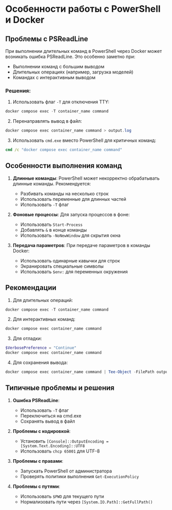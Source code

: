 # Особенности работы с PowerShell и Docker

## Проблемы с PSReadLine

При выполнении длительных команд в PowerShell через Docker может возникать ошибка PSReadLine. Это особенно заметно при:
- Выполнении команд с большим выводом
- Длительных операциях (например, загрузка моделей)
- Командах с интерактивным выводом

### Решения:

1. Использовать флаг `-T` для отключения TTY:
```powershell
docker compose exec -T container_name command
```

2. Перенаправлять вывод в файл:
```powershell
docker compose exec container_name command > output.log
```

3. Использовать `cmd.exe` вместо PowerShell для критичных команд:
```cmd
cmd /c "docker compose exec container_name command"
```

## Особенности выполнения команд

1. **Длинные команды**: PowerShell может некорректно обрабатывать длинные команды. Рекомендуется:
   - Разбивать команды на несколько строк
   - Использовать переменные для длинных частей
   - Использовать `-T` флаг

2. **Фоновые процессы**: Для запуска процессов в фоне:
   - Использовать `Start-Process`
   - Добавлять `&` в конце команды
   - Использовать `-NoNewWindow` для скрытия окна

3. **Передача параметров**: При передаче параметров в команды Docker:
   - Использовать одинарные кавычки для строк
   - Экранировать специальные символы
   - Использовать `$env:` для переменных окружения

## Рекомендации

1. Для длительных операций:
```powershell
docker compose exec -T container_name command
```

2. Для интерактивных команд:
```powershell
docker compose exec container_name command
```

3. Для отладки:
```powershell
$VerbosePreference = "Continue"
docker compose exec container_name command
```

4. Для сохранения вывода:
```powershell
docker compose exec container_name command | Tee-Object -FilePath output.log
```

## Типичные проблемы и решения

1. **Ошибка PSReadLine**:
   - Использовать `-T` флаг
   - Переключиться на cmd.exe
   - Сохранять вывод в файл

2. **Проблемы с кодировкой**:
   - Установить `[Console]::OutputEncoding = [System.Text.Encoding]::UTF8`
   - Использовать `chcp 65001` для UTF-8

3. **Проблемы с правами**:
   - Запускать PowerShell от администратора
   - Проверять политики выполнения `Get-ExecutionPolicy`

4. **Проблемы с путями**:
   - Использовать `$PWD` для текущего пути
   - Нормализовать пути через `[System.IO.Path]::GetFullPath()` 
